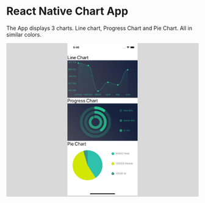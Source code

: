 # React Native Chart App
The App displays 3 charts. Line chart, Progress Chart and Pie Chart. All in similar colors.
<div align="center" style="background: #d9d9d9;">
  <img src="app-screenshot.png" alt="Screenshot" height="400px" width="auto">
</div>